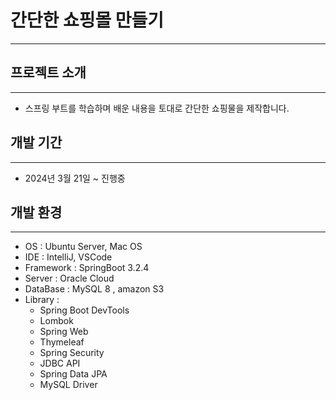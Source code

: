 # 간단한 쇼핑몰 만들기
---
## 프로젝트 소개
---
 - 스프링 부트를 학습하며 배운 내용을 토대로 간단한 쇼핑물을 제작합니다.


## 개발 기간 
---
- 2024년 3월 21일 ~ 진행중

## 개발 환경
---
- OS : Ubuntu Server, Mac OS
- IDE : IntelliJ, VSCode
- Framework : SpringBoot 3.2.4
- Server : Oracle Cloud
- DataBase : MySQL 8 , amazon S3
- Library :
  - Spring Boot DevTools
  - Lombok
  - Spring Web
  - Thymeleaf
  - Spring Security
  - JDBC API
  - Spring Data JPA
  - MySQL Driver
